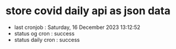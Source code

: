# store covid daily api as json data

- last cronjob : Saturday, 16 December 2023 13:12:52
- status og cron : success
- status daily cron : success
      
      